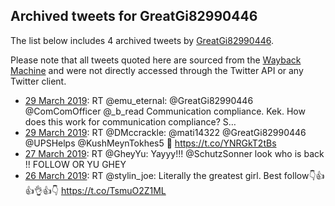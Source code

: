 ## Archived tweets for GreatGi82990446

The list below includes 4 archived tweets by
[GreatGi82990446](https://twitter.com/GreatGi82990446).

Please note that all tweets quoted here are sourced from the
[Wayback Machine](https://web.archive.org) and were not directly accessed through the Twitter API or
any Twitter client.

* [29 March 2019](https://web.archive.org/web/20190329023617/https://twitter.com/GreatGi82990446/status/1111457018173448194): RT @emu_eternal: @GreatGi82990446 @ComComOfficer @_b_read Communication compliance. Kek. How does this work for communication compliance? S… <!--1111457018173448194-->
* [29 March 2019](https://web.archive.org/web/20190329021335/https://twitter.com/GreatGi82990446/status/1111451305531359232): RT @DMccrackle: @mati14322 @GreatGi82990446 @UPSHelps @KushMeynTokhes5 👀 https://t.co/YNRGkT2tBs <!--1111451305531359232-->
* [27 March 2019](https://web.archive.org/web/20190327000323/https://twitter.com/GreatGi82990446/status/1110693763880550403): RT @GheyYu: Yayyy!!! @SchutzSonner look who is back !! FOLLOW OR YU GHEY <!--1110693763880550403-->
* [26 March 2019](https://web.archive.org/web/20190326090334/https://twitter.com/GreatGi82990446/status/1110467317606027264): RT @stylin_joe: Literally the greatest girl.  Best follow👇👍👍👌👍👇 https://t.co/TsmuO2Z1ML <!--1110467317606027264-->

